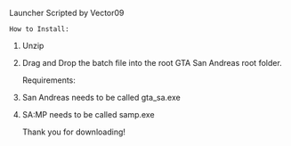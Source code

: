 Launcher Scripted by Vector09

    How to Install:
1. Unzip
2. Drag and Drop the batch file into the root <i></i>GTA San Andreas root folder.

    Requirements:
1. San Andreas needs to be called <b></b>gta_sa.exe
2. SA:MP needs to be called <b></b>samp.exe

    <i></i><b></b>Thank you for downloading!
